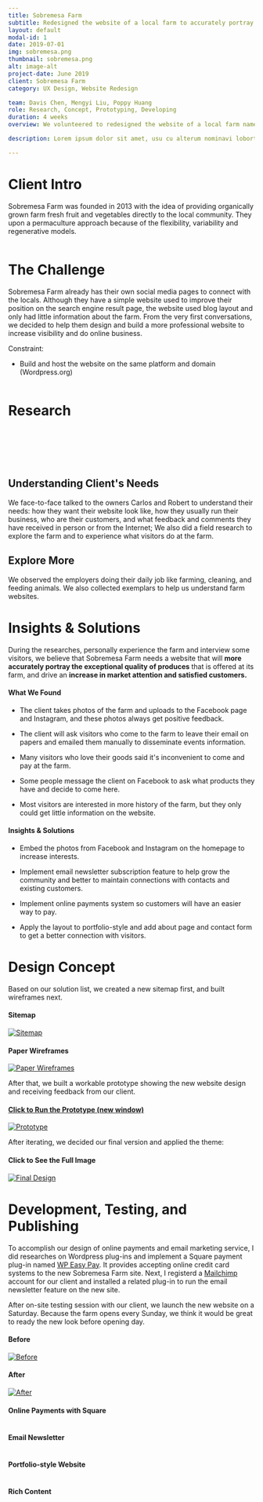 ```yaml
---
title: Sobremesa Farm
subtitle: Redesigned the website of a local farm to accurately portray its exceptional product quality.
layout: default
modal-id: 1
date: 2019-07-01
img: sobremesa.png
thumbnail: sobremesa.png
alt: image-alt
project-date: June 2019
client: Sobremesa Farm
category: UX Design, Website Redesign

team: Davis Chen, Mengyi Liu, Poppy Huang
role: Research, Concept, Prototyping, Developing
duration: 4 weeks
overview: We volunteered to redesigned the website of a local farm named Sobremesa Farm. The new website introduces its history, culture, and products.<br>Besides restructuring the website, we also have implemented some features like newsletter subscriptions and Square online payment system.

description: Lorem ipsum dolor sit amet, usu cu alterum nominavi lobortis. At duo novum diceret. Tantas apeirian vix et, usu sanctus postulant inciderint ut, populo diceret necessitatibus in vim. Cu eum dicam feugiat noluisse.

---
```

<div class="row"> <!-- eternal structure: row col-xl-12 modal-body 1-->
<div class="col-xl-12"> <!-- eternal structure: row col-xl-12 modal-body 2-->
<div class="modal-body"> <!-- eternal structure: row col-xl-12 modal-body 3-->
    <!-- post content start-->
    <div class="container">
    <div class="row text-left text-general">
        <div class="col-lg-12">
        <h1 class="service-heading">Client Intro</h1>
        </div>
    </div>
    <div class="row text-left text-general">
        <div class="col-lg-9 col-sm-9">
            <p>Sobremesa Farm was founded in 2013 with the idea of providing organically grown farm fresh fruit and vegetables directly to the local community. They upon a permaculture approach because of the flexibility, variability and regenerative models.</p>
        </div>
        <div class="col-lg-3 col-sm-3">
            <span >
            <img class="img-responsive center-block" src="img/portfolio/sf-a/farm-logo.jpg" alt="">
            </span>
        </div>
    </div>
    <div class="row text-left text-general">
        <div class="col-lg-12">
        <h1 class="service-heading">The Challenge</h1>
        <p>Sobremesa Farm already has their own social media pages to connect with the locals. Although they have a simple website used to improve their position on the search engine result page, the website used blog layout and only had little information about the farm. From the very first conversations, we decided to help them design and build a more professional website to increase visibility and do online business.</p>
        <p class="large">Constraint:</p>
        <ul>
            <li>Build and host the website on the same platform and domain (Wordpress.org)</li>
        </ul>
        </div>
    </div>
    <div class="div-line"></div>
    <div class="row text-left text-general">
        <div class="col-lg-12">
            <span>
            <a href="img/portfolio/sf-a/Group 97.png" target="_blank"><img class="img-responsive center-block" src="img/portfolio/sf-a/Group 97.png" alt=""></a>
            </span>
        </div>
    </div>
    <div class="div-line"></div>
    </div> <!-- container -->
    <!-- post content end-->
</div> <!-- eternal structure: row col-xl-12 modal-body 4-->
</div> <!-- eternal structure: row col-xl-12 modal-body 5-->
</div>

<div class="row bg-light-gray"> <!-- eternal structure: row col-xl-12 modal-body 1 *edit bg color here*-->
<div class="col-xl-12"> <!-- eternal structure: row col-xl-12 modal-body 2-->
<div class="modal-body"> <!-- eternal structure: row col-xl-12 modal-body 3-->
    <!-- post content start-->
    <div class="container">
    <div class="row text-center text-general">
        <div class="col-lg-12">
            <h1 class="service-heading">Research</h1>
        </div>
    </div>
    <div class="div-line"></div>
    <div class="row text-left ">
        <div class="col-lg-6">
            <span >
            <picture>
                <source srcset="img/portfolio/sf-a/Group-98.webp" type="image/webp">
                <img class="img-responsive center-block" src="img/portfolio/sf-a/Group 98.png" alt="">
            </picture>
            </span>
        </div>
        <div class="col-lg-1"></div>
        <div class="col-lg-5" style="margin-top: 20%;">
            <h2 class="service-heading">Understanding Client's Needs</h2>
            <p>We face-to-face talked to the owners Carlos and Robert to understand their needs: how they want their website look like, how they usually run their business, who are their customers, and what feedback and comments they have received in person or from the Internet; We also did a field research to explore the farm and to experience what visitors do at the farm.</p>
            <div class="div-line"></div>
            <h2 class="service-heading">Explore More</h2>
            <p>We observed the employers doing their daily job like farming, cleaning, and feeding animals. We also collected exemplars to help us understand farm websites.</p>
        </div>
    </div>
    <div class="div-line"></div>
    </div> <!-- container -->
    <!-- post content end-->
</div> <!-- eternal structure: row col-xl-12 modal-body 4-->
</div> <!-- eternal structure: row col-xl-12 modal-body 5-->
</div>

<div class="row"> <!-- eternal structure: row col-xl-12 modal-body 1 *edit bg color here*-->
<div class="col-xl-12"> <!-- eternal structure: row col-xl-12 modal-body 2-->
<div class="modal-body"> <!-- eternal structure: row col-xl-12 modal-body 3-->
    <!-- post content start-->
    <div class="container">
    <div class="row text-left ">
        <div class="col-lg-12">
        <h1 class="service-heading">Insights & Solutions</h1>
            <p>During the researches, personally experience the farm and interview some visitors, we believe that Sobremesa Farm needs a website that will <strong>more accurately portray the exceptional quality of produces</strong> that is offered at its farm, and drive an <strong>increase in market attention and satisfied customers.</strong></p>
        </div>
    </div>
    <div class="row text-left ">
        <div class="col-lg-6">
            <h4 class="service-heading">
            <span class="fa-stack fa-1x">
            <i class="fa fa-circle fa-stack-2x insight-icon-1"></i>
            <i class="fa fa-search fa-stack-1x fa-inverse"></i>
            </span>
            What We Found
            </h4>
            <ul class="insight-list insight-color-1">
                <li><p >The client takes photos of the farm and uploads to the Facebook page and Instagram, and these photos always get positive feedback.</p></li>
                <li><p >The client will ask visitors who come to the farm to leave their email on papers and emailed them manually to disseminate events information.</p></li>
                <li><p >Many visitors who love their goods said it's inconvenient to come and pay at the farm.</p></li>
                <li><p >Some people message the client on Facebook to ask what products they have and decide to come here.</p></li>
                <li><p >Most visitors are interested in more history of the farm, but they only could get little information on the website.</p></li>
            </ul>
        </div>
        <div class="col-lg-6">
            <h4 class="service-heading">
            <span class="fa-stack fa-1x">
            <i class="fa fa-circle fa-stack-2x insight-icon-2"></i>
            <i class="fa fa-check fa-stack-1x fa-inverse"></i>
            </span>
            Insights & Solutions
            </h4>
            <ul class="insight-list insight-color-2">
                <li><p >Embed the photos from Facebook and Instagram on the homepage to increase interests.</p></li>
                <li><p >Implement email newsletter subscription feature to help grow the community and better to maintain connections with contacts and existing customers.</p></li>
                <li><p >Implement online payments system so customers will have an easier way to pay.</p></li>
                <li><p >Apply the layout to portfolio-style and add about page and contact form to get a better connection with visitors.</p></li>
            </ul>
        </div>
    </div>
    <div class="div-line"></div>
    </div> <!-- container -->
    <!-- post content end-->
</div> <!-- eternal structure: row col-xl-12 modal-body 4-->
</div> <!-- eternal structure: row col-xl-12 modal-body 5-->
</div>

<div class="row bg-light-gray"> <!-- eternal structure: row col-xl-12 modal-body 1 *edit bg color here*-->
<div class="col-xl-12"> <!-- eternal structure: row col-xl-12 modal-body 2-->
<div class="modal-body"> <!-- eternal structure: row col-xl-12 modal-body 3-->
    <!-- post content start-->
    <div class="container">
    <div class="row text-left">
        <div class="col-lg-12">
            <h1 class="service-heading">Design Concept</h1>
            <p class="large">Based on our solution list, we created a new sitemap first, and built wireframes next.</p>
        </div>
    </div>
    <div class="row text-left">
        <div class="col-lg-6">
            <span>
            <h4 class="service-heading">Sitemap</h4>
            <a href="img/portfolio/sf-a/sitemap-img.png" target="_blank"><img class="img-responsive center-block" src="img/portfolio/sf-a/sitemap-img.png" alt="Sitemap"></a>
            </span>
        </div>
        <div class="col-lg-6">
            <span>
            <h4 class="service-heading">Paper Wireframes</h4>
            <a href="img/portfolio/sf-a/paper-wireframes@2x.png" target="_blank">
            <img class="img-responsive center-block" src="img/portfolio/sf-a/paper-wireframes.png" alt="Paper Wireframes"></a>
            </span>
        </div>
    </div>
    <div class="div-line"></div>
    <div class="row text-left">
        <div class="col-lg-12">
            <p class="large">After that, we built a workable prototype showing the new website design and receiving feedback from our client.</p>
        </div>
    </div>
    <div class="row text-left text-general">
        <div class="col-lg-12">
            <span>
            <a href="https://xd.adobe.com/view/13cdc293-273c-461e-5d19-1c6136b0e6c8-65fc/?fullscreen" target="_blank">
            <h4 class="service-heading">Click to Run the Prototype (new window)</h4>
            <img class="img-responsive center-block" src="img/portfolio/sf-a/SobremesaFarm-prototype-2.jpg" alt="Prototype"></a>
            </span>
        </div>
    </div>
    <div class="div-line"></div>
    <div class="row text-left">
        <div class="col-lg-12">
            <p class="large">After iterating, we decided our final version and applied the theme:</p>
        </div>
    </div> 
    <div class="row text-left">   
        <div class="col-lg-12">
            <span>
            <h4 class="service-heading">Click to See the Full Image</h4>
            <a href="img/portfolio/sf-a/final-design-web.png" target="_blank">
            <img class="img-responsive center-block" src="img/portfolio/sf-a/final-hero-image-web.png" alt="Final Design"></a>
            </span>
        </div>
    </div>
    <div class="div-line"></div>
    </div> <!-- container -->
    <!-- post content end-->
</div> <!-- eternal structure: row col-xl-12 modal-body 4-->
</div> <!-- eternal structure: row col-xl-12 modal-body 5-->
</div>

<div class="row"> <!-- eternal structure: row col-xl-12 modal-body 1 *edit bg color here*-->
<div class="col-xl-12"> <!-- eternal structure: row col-xl-12 modal-body 2-->
<div class="modal-body"> <!-- eternal structure: row col-xl-12 modal-body 3-->
    <!-- post content start-->
    <div class="container">
    <div class="row text-left">
        <div class="col-lg-12">
            <h1 class="service-heading">Development, Testing, and Publishing</h1>
            <p>To accomplish our design of online payments and email marketing service, I did researches on Wordpress plug-ins and implement a Square payment plug-in named <a href="https://wordpress.org/plugins/wp-easy-pay/" target="_blank">WP Easy Pay</a>. It provides accepting online credit card systems to the new Sobremesa Farm site. Next, I registerd a <a href="https://mailchimp.com" target="_blank">Mailchimp</a> account for our client and installed a related plug-in to run the email newsletter feature on the new site.</p>
            <p>After on-site testing session with our client, we launch the new website on a Saturday. Because the farm opens every Sunday, we think it would be great to ready the new look before opening day.</p>
        </div>
    </div>
    <div class="row text-left">
        <div class="col-lg-6">
            <span>
            <h4 class="service-heading">Before</h4>
            <a href="img/portfolio/sf-a/sf-before-web.png" target="_blank"><img class="img-responsive center-block" src="img/portfolio/sf-a/sf-before-web.png" alt="Before"></a>
            </span>
        </div>
        <div class="col-lg-6">
            <span>
            <h4 class="service-heading">After</h4>
            <a href="img/portfolio/sf-a/sf-after-web.png" target="_blank">
            <img class="img-responsive center-block" src="img/portfolio/sf-a/sf-after-web.png" alt="After"></a>
            </span>
        </div>
    </div>
    <div class="div-line"></div>
    <div class="row text-left text-general">
        <div class="col-lg-6">
            <span>
            <h4 class="service-heading">Online Payments with Square</h4>
            <img class="img-responsive center-block" src="img/portfolio/sf-a/Group 79.png" alt="">
            </span>
        </div>
        <div class="col-lg-6">
            <span>
            <h4 class="service-heading">Email Newsletter</h4>
            <img class="img-responsive center-block" src="img/portfolio/sf-a/email-img.png" alt="">
            </span>
        </div>
    </div>
    <div class="row text-left text-general">
        <div class="col-lg-6">
            <span>
            <h4 class="service-heading">Portfolio-style Website</h4>
            <img class="img-responsive center-block" src="img/portfolio/sf-a/Group 87.png" alt="">
            </span>
        </div>
        <div class="col-lg-6">
            <span>
            <h4 class="service-heading">Rich Content</h4>
            <img class="img-responsive center-block" src="img/portfolio/sf-a/content-img-web.png" alt="">
            </span>
        </div>
    </div>
    </div> <!-- container -->
    <!-- post content end-->
</div> <!-- eternal structure: row col-xl-12 modal-body 4-->
</div> <!-- eternal structure: row col-xl-12 modal-body 5-->
</div>